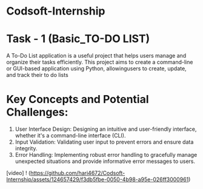 # Codsoft-Internship

# Task - 1 (Basic_TO-DO LIST)

A To-Do List application is a useful project that helps users manage and organize their tasks efficiently. This project aims to create a command-line or GUI-based application using Python, allowingusers to create, update, and track their to do lists

# Key Concepts and Potential Challenges:

1. User Interface Design: Designing an intuitive and user-friendly interface, whether it's a command-line interface (CLI).
2. Input Validation: Validating user input to prevent errors and ensure data integrity.
3. Error Handling: Implementing robust error handling to gracefully manage unexpected situations and provide informative error messages to users.

[video] ! (https://github.com/hari4672/Codsoft-Internship/assets/124657429/f3db5fbe-0050-4b98-a95e-026ff3000961)
